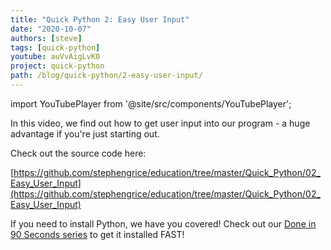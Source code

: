 ```yaml
---
title: "Quick Python 2: Easy User Input"
date: "2020-10-07"
authors: [steve]
tags: [quick-python]
youtube: auVvAigLvK0
project: quick-python
path: /blog/quick-python/2-easy-user-input/
---
```


import YouTubePlayer from '@site/src/components/YouTubePlayer';

<YouTubePlayer youtubeLink={frontmatter.youtube} />

In this video, we find out how to get user input into our program - a huge advantage if you're just starting out.

<!--truncate-->

Check out the source code here:

[https://github.com/stephengrice/education/tree/master/Quick_Python/02_Easy_User_Input](https://github.com/stephengrice/education/tree/master/Quick_Python/02_Easy_User_Input)

If you need to install Python, we have you covered! Check out our [Done in 90 Seconds series](/projects/lte-90-sec) to get it installed FAST!